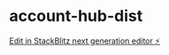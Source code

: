 # account-hub-dist

[Edit in StackBlitz next generation editor ⚡️](https://stackblitz.com/~/github.com/megaseouk/account-hub-dist)